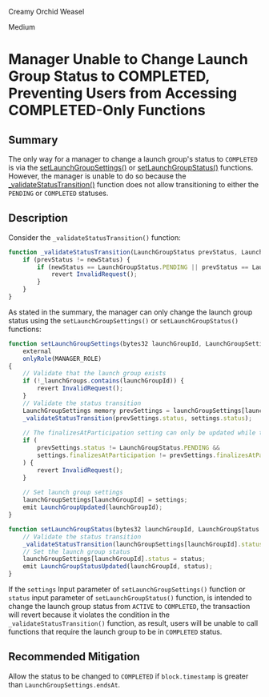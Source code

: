 Creamy Orchid Weasel

Medium

# Manager Unable to Change Launch Group Status to COMPLETED, Preventing Users from Accessing COMPLETED-Only Functions


## Summary

The only way for a manager to change a launch group's status to `COMPLETED` is via the [setLaunchGroupSettings()](https://github.com/sherlock-audit/2025-02-rova/blob/main/rova-contracts/src/Launch.sol#L750-L772) or [setLaunchGroupStatus()](https://github.com/sherlock-audit/2025-02-rova/blob/main/rova-contracts/src/Launch.sol#L782-L788) functions. However, the manager is unable to do so because the [_validateStatusTransition()](https://github.com/sherlock-audit/2025-02-rova/blob/main/rova-contracts/src/Launch.sol#L685-L691) function does not allow transitioning to either the `PENDING` or `COMPLETED` statuses.

## Description

Consider the `_validateStatusTransition()` function:

```javascript
function _validateStatusTransition(LaunchGroupStatus prevStatus, LaunchGroupStatus newStatus) private pure {
    if (prevStatus != newStatus) {
        if (newStatus == LaunchGroupStatus.PENDING || prevStatus == LaunchGroupStatus.COMPLETED) {
            revert InvalidRequest();
        }
    }
}
```

As stated in the summary, the manager can only change the launch group status using the `setLaunchGroupSettings()` or `setLaunchGroupStatus()` functions:

```javascript
function setLaunchGroupSettings(bytes32 launchGroupId, LaunchGroupSettings calldata settings)
    external
    onlyRole(MANAGER_ROLE)
{
    // Validate that the launch group exists
    if (!_launchGroups.contains(launchGroupId)) {
        revert InvalidRequest();
    }
    // Validate the status transition
    LaunchGroupSettings memory prevSettings = launchGroupSettings[launchGroupId];
    _validateStatusTransition(prevSettings.status, settings.status);
    
    // The finalizesAtParticipation setting can only be updated while the launch group is pending
    if (
        prevSettings.status != LaunchGroupStatus.PENDING &&
        settings.finalizesAtParticipation != prevSettings.finalizesAtParticipation
    ) {
        revert InvalidRequest();
    }
    
    // Set launch group settings
    launchGroupSettings[launchGroupId] = settings;
    emit LaunchGroupUpdated(launchGroupId);
}

function setLaunchGroupStatus(bytes32 launchGroupId, LaunchGroupStatus status) external onlyRole(MANAGER_ROLE) {
    // Validate the status transition
    _validateStatusTransition(launchGroupSettings[launchGroupId].status, status);
    // Set the launch group status
    launchGroupSettings[launchGroupId].status = status;
    emit LaunchGroupStatusUpdated(launchGroupId, status);
}
```

If the `settings` Input parameter of `setLaunchGroupSettings()` function or `status` input parameter of `setLaunchGroupStatus()` function, is intended to change the launch group status from `ACTIVE` to `COMPLETED`, the transaction will revert because it violates the condition in the `_validateStatusTransition()` function, as result, users will be unable to call functions that require the launch group to be in `COMPLETED` status.

## Recommended Mitigation

Allow the status to be changed to `COMPLETED` if `block.timestamp` is greater than `LaunchGroupSettings.endsAt`.